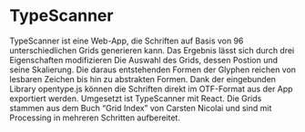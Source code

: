 # TypeScanner

TypeScanner ist eine Web-App, die Schriften auf Basis von 96 unterschiedlichen Grids generieren kann. Das Ergebnis lässt sich durch drei Eigenschaften modifizieren Die Auswahl des Grids, dessen Postion und seine Skalierung. Die daraus entstehenden Formen der Glyphen reichen von lesbaren Zeichen bis hin zu abstrakten Formen. Dank der eingebunden Library opentype.js können die Schriften direkt im OTF-Format aus der App exportiert werden. Umgesetzt ist TypeScanner mit React. Die Grids stammen aus dem Buch “Grid Index” von Carsten Nicolai und sind mit Processing in mehreren Schritten aufbereitet.
